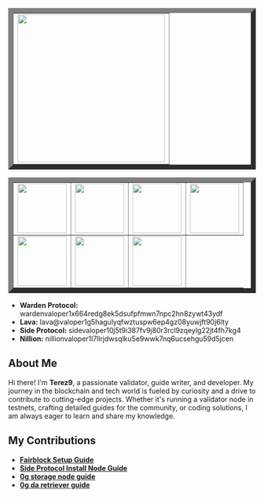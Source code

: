 <table align=center border=10 padding=0>
  <tr>
    <td>
      <img src="https://github.com/user-attachments/assets/2bc71f16-0d3d-460b-9205-4c7b052cc930" margin=0 width=300>
    </td>
  </tr>
</table>

<table align=center border=10 padding=0>
  <tr>
    <td>
      <img src="https://github.com/user-attachments/assets/128b9266-a409-462c-a441-15f6a225755a" margin=0 width=100>
    </td>
    <td>
      <img src="https://github.com/user-attachments/assets/95aa5989-6e19-49cc-b1b7-202990a75153" margin=0 width=100>
    </td>
    <td>
      <img src="https://github.com/user-attachments/assets/28caea93-9325-4feb-b0b2-bbe9ef97154d" margin=0 width=100>
    </td>
    <td>
      <img src="https://github.com/user-attachments/assets/c8fa822b-64ce-4492-bbee-050c8e6c6e0a" margin=0 width=100>
    </td>
  </tr>
    <td>
      <img src="https://github.com/user-attachments/assets/56a880f9-738f-4419-bc62-594044fab3ca" margin=0 width=100>
    </td>
      <td>
      <img src="https://github.com/user-attachments/assets/f1573a9e-dc1f-4a0a-8f7b-32bfa93a10a5" margin=0 width=100>
    </td>
      <td>
      <img src="https://github.com/user-attachments/assets/9eff4637-4153-4912-ad41-367c52022fab" margin=0 width=100>
    </td>
</table>

- **Warden Protocol:** wardenvaloper1x664redg8ek5dsufpfmwn7npc2hn8zywt43ydf
- **Lava:** lava@valoper1g5hagulyqfwztuspw6ep4gz08yuwjft90j6lty
- **Side Protocol:** sidevaloper10j5t9i387fv9j80r3rcl9zqeylg22jt4fh7kg4
- **Nillion:** nillionvaloper1l7llrjdwsqlku5e9wwk7nq6ucsehgu59d5jcen

## About Me

Hi there! I'm **Terez9**, a passionate validator, guide writer, and developer. My journey in the blockchain and tech world is fueled by curiosity and a drive to contribute to cutting-edge projects. Whether it's running a validator node in testnets, crafting detailed guides for the community, or coding solutions, I am always eager to learn and share my knowledge.

## My Contributions

- [**Fairblock Setup Guide**](https://github.com/Terez9/Fairblock-Setup-Guide)
- [**Side Protocol Install Node Guide**](https://github.com/Terez9/Side-Protocol-Install-Node-Guide)
- [**0g storage node guide**](https://github.com/Terez9/0g-labs-guides/blob/main/0g-storage-node-guide)
- [**0g da retriever guide**](https://github.com/Terez9/0g-labs-guides/blob/main/0g-da-retriever-guide)
